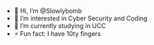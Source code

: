 - 👋 Hi, I’m @Slowlybomb
- 👀 I’m interested in Cyber Security and Coding
- 🌱 I’m currently studying in UCC
- ⚡ Fun fact: I have 10ty fingers

<!---
Slowlybomb/Slowlybomb is a ✨ special ✨ repository because its `README.md` (this file) appears on your GitHub profile.
You can click the Preview link to take a look at your changes.
--->
